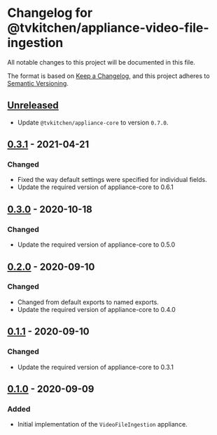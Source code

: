 # Changelog for @tvkitchen/appliance-video-file-ingestion

All notable changes to this project will be documented in this file.

The format is based on [Keep a Changelog](https://keepachangelog.com/en/1.0.0/),
and this project adheres to [Semantic Versioning](https://semver.org/spec/v2.0.0.html).

## [Unreleased]
- Update `@tvkitchen/appliance-core` to version `0.7.0`.

## [0.3.1] - 2021-04-21
### Changed
- Fixed the way default settings were specified for individual fields.
- Update the required version of appliance-core to 0.6.1

## [0.3.0] - 2020-10-18
### Changed
- Update the required version of appliance-core to 0.5.0

## [0.2.0] - 2020-09-10
### Changed
- Changed from default exports to named exports.
- Update the required version of appliance-core to 0.4.0

## [0.1.1] - 2020-09-10
### Changed
- Update the required version of appliance-core to 0.3.1

## [0.1.0] - 2020-09-09
### Added
- Initial implementation of the `VideoFileIngestion` appliance.

[Unreleased]: https://github.com/tvkitchen/appliances/compare/@tvkitchen/appliance-video-file-ingestion@0.3.1...HEAD
[0.3.1]: https://github.com/tvkitchen/appliances/releases/tag/@tvkitchen/appliance-video-file-ingestion@0.3.1
[0.3.0]: https://github.com/tvkitchen/appliances/releases/tag/@tvkitchen/appliance-video-file-ingestion@0.3.0
[0.2.0]: https://github.com/tvkitchen/appliances/releases/tag/@tvkitchen/appliance-video-file-ingestion@0.2.0
[0.1.1]: https://github.com/tvkitchen/appliances/releases/tag/@tvkitchen/appliance-video-file-ingestion@0.1.1
[0.1.0]: https://github.com/tvkitchen/appliances/releases/tag/@tvkitchen/appliance-video-file-ingestion@0.1.0
